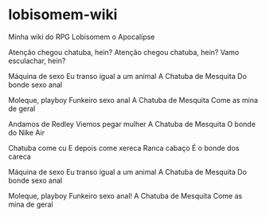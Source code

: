 # lobisomem-wiki
Minha wiki do RPG Lobisomem o Apocalípse

Atenção chegou chatuba, hein?
Atenção chegou chatuba, hein?
Vamo esculachar, hein?

Máquina de sexo
Eu transo igual a um animal
A Chatuba de Mesquita
Do bonde sexo anal

Moleque, playboy
Funkeiro sexo anal
A Chatuba de Mesquita
Come as mina de geral

Andamos de Redley
Viemos pegar mulher
A Chatuba de Mesquita
O bonde do Nike Air

Chatuba come cu
E depois come xereca
Ranca cabaço
É o bonde dos careca

Máquina de sexo
Eu transo igual a um animal
A Chatuba de Mesquita
Do bonde sexo anal

Moleque, playboy
Funkeiro sexo anal!
A Chatuba de Mesquita
Come as mina de geral